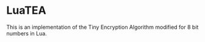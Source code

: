 # LuaTEA
This is an implementation of the Tiny Encryption Algorithm modified for 8 bit numbers in Lua.
